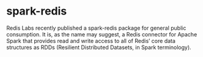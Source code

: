 # spark-redis
Redis Labs recently published a spark-redis package for general public consumption. It is, as the name may suggest, a Redis connector for Apache Spark that provides read and write access to all of Redis’ core data structures as RDDs (Resilient Distributed Datasets, in Spark terminology).
 

